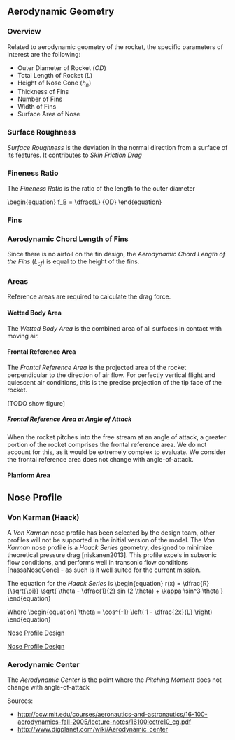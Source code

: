 ## Aerodynamic Geometry

### Overview

Related to aerodynamic geometry of the rocket, the specific parameters of interest are the following:

- Outer Diameter of Rocket (*OD*)
- Total Length of Rocket (*L*) 
- Height of Nose Cone ($h_n$)
- Thickness of Fins
- Number of Fins
- Width of Fins
- Surface Area of Nose

### Surface Roughness

*Surface Roughness* is the deviation in the normal direction from a surface of its features. It contributes to *Skin Friction Drag* 

### Fineness Ratio

The *Fineness Ratio* is the ratio of the length to the outer diameter

\begin{equation} 
f_B = \dfrac{L} {OD}
\end{equation}

### Fins

### Aerodynamic Chord Length of Fins

Since there is no airfoil on the fin design, the *Aerodynamic Chord Length of the Fins* ($L_{cf}$) is equal to the height of the fins. 

### Areas

Reference areas are required to calculate the drag force.

#### Wetted Body Area

The *Wetted Body Area* is the combined area of all surfaces in contact with moving air. 

[Fluids e-book (TODO find better)]:(https://ecourses.ou.edu/cgi-bin/eBook.cgi?doc=&topic=fl&chap_sec=09.1&page=theory)

#### Frontal Reference Area

The *Frontal Reference Area* is the projected area of the rocket perpendicular to the direction of air flow. For perfectly vertical flight and quiescent air conditions, this is the precise projection of the tip face of the rocket.

[TODO show figure]

##### Frontal Reference Area at Angle of Attack

When the rocket pitches into the free stream at an angle of attack, a greater portion of the rocket comprises the frontal reference area.
We do not account for this, as it would be extremely complex to evaluate.
We consider the frontal reference area does not change with angle-of-attack.

#### Planform Area

## Nose Profile

### Von Karman (Haack)

A *Von Karman* nose profile has been selected by the design team, other profiles will not be supported in the initial version of the model.
The *Von Karman* nose profile is a *Haack Series* geometry, designed to minimize theoretical pressure drag [niskanen2013]. 
This profile excels in subsonic flow conditions, and performs well in transonic flow conditions [nassaNoseCone] - as such is it well suited for the current mission.

The equation for the *Haack Series* is 
\begin{equation}
r(x) = \dfrac{R}{\sqrt{\pi}} \sqrt{ \theta - \dfrac{1}{2} sin (2 \theta) + \kappa \sin^3 \theta }
\end{equation}

Where 
\begin{equation}
\theta = \cos^{-1} \left( 1 - \dfrac{2x}{L} \right)
\end{equation}

[Nose Profile Design](http://rimworld.com/nassarocketry/fabrication/nosecones/design.html)

[Nose Profile Design](https://en.wikipedia.org/wiki/Nose_cone_design#Von_K.C3.A1rm.C3.A1n)

### Aerodynamic Center

The *Aerodynamic Center* is the point where the *Pitching Moment* does not change with angle-of-attack

Sources:

- http://ocw.mit.edu/courses/aeronautics-and-astronautics/16-100-aerodynamics-fall-2005/lecture-notes/16100lectre10_cg.pdf
- http://www.digplanet.com/wiki/Aerodynamic_center

